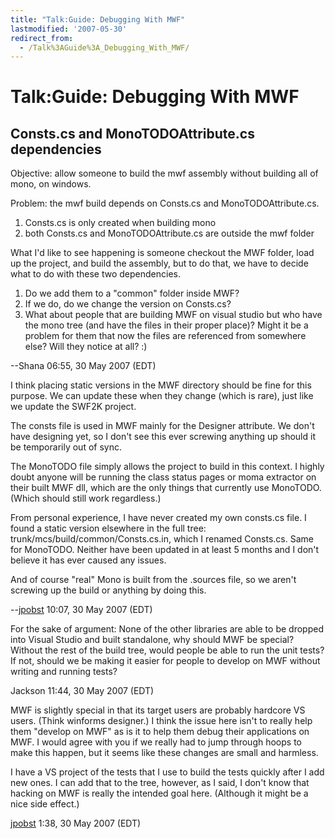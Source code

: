 ```yaml
---
title: "Talk:Guide: Debugging With MWF"
lastmodified: '2007-05-30'
redirect_from:
  - /Talk%3AGuide%3A_Debugging_With_MWF/
---
```


Talk:Guide: Debugging With MWF
==============================

Consts.cs and MonoTODOAttribute.cs dependencies
-----------------------------------------------

Objective: allow someone to build the mwf assembly without building all of mono, on windows.

Problem: the mwf build depends on Consts.cs and MonoTODOAttribute.cs.

1.  Consts.cs is only created when building mono
2.  both Consts.cs and MonoTODOAttribute.cs are outside the mwf folder

What I'd like to see happening is someone checkout the MWF folder, load up the project, and build the assembly, but to do that, we have to decide what to do with these two dependencies.

1.  Do we add them to a "common" folder inside MWF?
2.  If we do, do we change the version on Consts.cs?
3.  What about people that are building MWF on visual studio but who have the mono tree (and have the files in their proper place)? Might it be a problem for them that now the files are referenced from somewhere else? Will they notice at all? :)

--Shana 06:55, 30 May 2007 (EDT)

I think placing static versions in the MWF directory should be fine for this purpose. We can update these when they change (which is rare), just like we update the SWF2K project.

The consts file is used in MWF mainly for the Designer attribute. We don't have designing yet, so I don't see this ever screwing anything up should it be temporarily out of sync.

The MonoTODO file simply allows the project to build in this context. I highly doubt anyone will be running the class status pages or moma extractor on their built MWF dll, which are the only things that currently use MonoTODO. (Which should still work regardless.)

From personal experience, I have never created my own consts.cs file. I found a static version elsewhere in the full tree: trunk/mcs/build/common/Consts.cs.in, which I renamed Consts.cs. Same for MonoTODO. Neither have been updated in at least 5 months and I don't believe it has ever caused any issues.

And of course "real" Mono is built from the .sources file, so we aren't screwing up the build or anything by doing this.

--[jpobst](/User:Jpobst) 10:07, 30 May 2007 (EDT)

For the sake of argument: None of the other libraries are able to be dropped into Visual Studio and built standalone, why should MWF be special? Without the rest of the build tree, would people be able to run the unit tests? If not, should we be making it easier for people to develop on MWF without writing and running tests?

Jackson 11:44, 30 May 2007 (EDT)

MWF is slightly special in that its target users are probably hardcore VS users. (Think winforms designer.) I think the issue here isn't to really help them "develop on MWF" as is it to help them debug their applications on MWF. I would agree with you if we really had to jump through hoops to make this happen, but it seems like these changes are small and harmless.

I have a VS project of the tests that I use to build the tests quickly after I add new ones. I can add that to the tree, however, as I said, I don't know that hacking on MWF is really the intended goal here. (Although it might be a nice side effect.)

[jpobst](/User:Jpobst) 1:38, 30 May 2007 (EDT)

